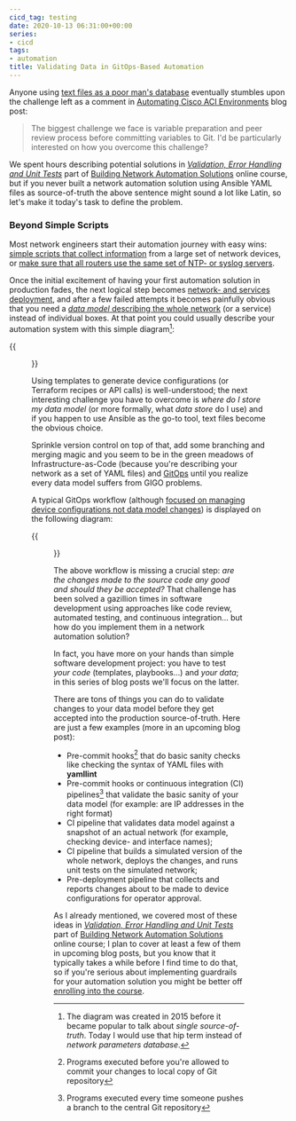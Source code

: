 ```yaml
---
cicd_tag: testing
date: 2020-10-13 06:31:00+00:00
series:
- cicd
tags:
- automation
title: Validating Data in GitOps-Based Automation
---
```

Anyone using [text files as a poor man's database](https://blog.ipspace.net/2019/04/text-files-or-relational-database.html) eventually stumbles upon the challenge left as a comment in [Automating Cisco ACI Environments](https://blog.ipspace.net/2019/03/automating-cisco-aci-environment-with.html) blog post:

> The biggest challenge we face is variable preparation and peer review process before committing variables to Git. I'd be particularly interested on how you overcome this challenge?

We spent hours describing potential solutions in _[Validation, Error Handling and Unit Tests](https://my.ipspace.net/bin/list?id=NetAutSol&module=5)_ part of [Building Network Automation Solutions](https://www.ipspace.net/Building_Network_Automation_Solutions) online course, but if you never built a network automation solution using Ansible YAML files as source-of-truth the above sentence might sound a lot like Latin, so let's make it today's task to define the problem.
<!--more-->
### Beyond Simple Scripts

Most network engineers start their automation journey with easy wins: [simple scripts that collect information](https://www.ipspace.net/NetAutSol/Solutions#Simple_Reports) from a large set of network devices, or [make sure that all routers use the same set of NTP- or syslog servers](https://www.ipspace.net/NetAutSol/Solutions#Configuration_Consistency).

Once the initial excitement of having your first automation solution in production fades, the next logical step becomes [network- and services deployment](https://www.ipspace.net/NetAutSol/Solutions#Configuration_Consistency), and after a few failed attempts it becomes painfully obvious that you need a [_data model_ describing the whole network](https://www.ipspace.net/kb/DataModels/) (or a service) instead of individual boxes. At that point you could usually describe your automation system with this simple diagram[^SOT]:

{{<figure src="/2020/10/Network-Deployment-Diagram.jpg" caption="Typical Network Deployment Automation System">}}

Using templates to generate device configurations (or Terraform recipes or API calls) is well-understood; the next interesting challenge you have to overcome is _where do I store my data model_ (or more formally, what _data store_ do I use) and if you happen to use Ansible as the go-to tool, text files become the obvious choice. 

Sprinkle version control on top of that, add some branching and merging magic and you seem to be in the green meadows of Infrastructure-as-Code (because you're describing your network as a set of YAML files) and [GitOps](https://blog.ipspace.net/2018/08/gitops-in-networking.html) until you realize every data model suffers from GIGO problems.

A typical GitOps workflow (although [focused on managing device configurations not data model changes](https://my.ipspace.net/bin/list?id=NetAutSol&module=2#M2S2B)) is displayed on the following diagram:

{{<figure src="/2020/10/Manage-Configs-GitOps.jpg" caption="Managing Device Configurations with GitOps">}}

The above workflow is missing a crucial step: _are the changes made to the source code any good and should they be accepted?_ That challenge has been solved a gazillion times in software development using approaches like code review, automated testing, and continuous integration... but how do you implement them in a network automation solution?

In fact, you have more on your hands than simple software development project: you have to test _your code_ (templates, playbooks...) and _your data_; in this series of blog posts we'll focus on the latter.

There are tons of things you can do to validate changes to your data model before they get accepted into the production source-of-truth. Here are just a few examples (more in an upcoming blog post):

* Pre-commit hooks[^1] that do basic sanity checks like checking the syntax of YAML files with **yamllint**
* Pre-commit hooks or continuous integration (CI) pipelines[^2] that validate the basic sanity of your data model (for example: are IP addresses in the right format)
* CI pipeline that validates data model against a snapshot of an actual network (for example, checking device- and interface names);
* CI pipeline that builds a simulated version of the whole network, deploys the changes, and runs unit tests on the simulated network;
* Pre-deployment pipeline that collects and reports changes about to be made to device configurations for operator approval.

As I already mentioned, we covered most of these ideas in _[Validation, Error Handling and Unit Tests](https://my.ipspace.net/bin/list?id=NetAutSol&module=5)_ part of [Building Network Automation Solutions](https://www.ipspace.net/Building_Network_Automation_Solutions) online course; I plan to cover at least a few of them in upcoming blog posts, but you know that it typically takes a while before I find time to do that, so if you're serious about implementing guardrails for your automation solution you might be better off [enrolling into the course](https://www.ipspace.net/Building_Network_Automation_Solutions#register).

[^SOT]: The diagram was created in 2015 before it became popular to talk about _single source-of-truth_. Today I would use that hip term instead of _network parameters database_.
[^1]: Programs executed before you're allowed to commit your changes to local copy of Git repository
[^2]: Programs executed every time someone pushes a branch to the central Git repository